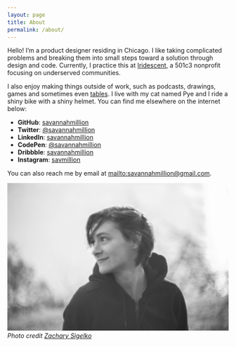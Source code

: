 ```yaml
---
layout: page
title: About
permalink: /about/
---
```


Hello! I’m a product designer residing in Chicago. I like taking complicated problems and breaking them into small steps toward a solution through design and code. Currently, I practice this at [Iridescent](http://iridescentlearning.org/), a 501c3 nonprofit focusing on underserved communities.

I also enjoy making things outside of work, such as podcasts, drawings, games and sometimes even [tables](https://www.instagram.com/p/BMg00XdhOz9/). I live with my cat named Pye and I ride a shiny bike with a shiny helmet. You can find me elsewhere on the internet below:

- **GitHub**: [savannahmillion](https://github.com/savannahmillion)
- **Twitter**: [@savannahmillion](https://twitter.com/savannahmillion)
- **LinkedIn**: [savannahmillion](https://www.linkedin.com/in/savannahmillion/)
- **CodePen**: [@savannahmillion](http://codepen.io/savannahmillion/)
- **Dribbble**: [savannahmillion](https://dribbble.com/savannahmillion)
- **Instagram**: [savmillion](https://www.instagram.com/savmillion/)

You can also reach me by email at <mailto:savannahmillion@gmail.com>.

![photo of my face](/assets/img/portrait-bw.jpeg "photo of my face")
_Photo credit [Zachary Sigelko](http://adptpro.com/)_
